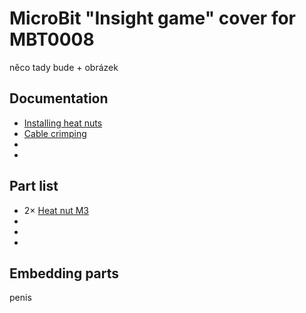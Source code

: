 # MicroBit "Insight game" cover for MBT0008

něco tady bude + obrázek

## Documentation

- [Installing heat nuts](https://markforged.com/resources/blog/heat-set-inserts)
- [Cable crimping](https://ratrig.dozuki.com/Guide/11.+Cable+Crimping/80)
-
-

## Part list

- 2× [Heat nut M3](https://campaign.aliexpress.com/wow/gcp/tesla-pc-new/index?UTABTest=aliabtest377151_530968&src=google&aff_fcid=1dc384c2bdbe43f0befc5a2ca668d34b-1686043097502-07426-UneMJZVf&aff_fsk=UneMJZVf&aff_platform=aaf&sk=UneMJZVf&aff_trace_key=1dc384c2bdbe43f0befc5a2ca668d34b-1686043097502-07426-UneMJZVf&terminal_id=eef46bfb7139416596905fa04a6f819b&wh_weex=true&wx_navbar_hidden=true&wx_navbar_transparent=true&ignoreNavigationBar=true&wx_statusbar_hidden=true&bt_src=ppc_direct_lp&scenario=pcBridgePPC&productId=1005003319414838&OLP=1085100208_f_group2&o_s_id=1085100208)
-
-
-

## Embedding parts

penis
 

